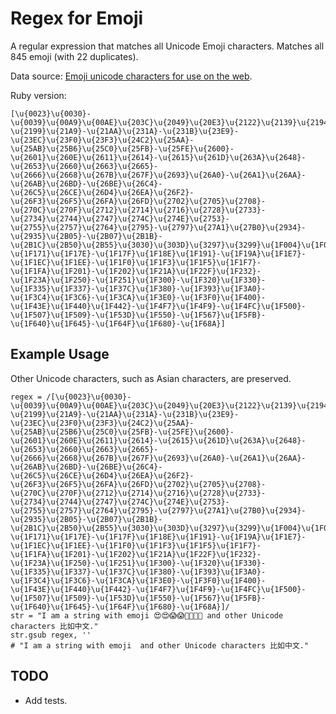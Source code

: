 Regex for Emoji
===============

A regular expression that matches all Unicode Emoji characters. Matches all 845 emoji (with 22 duplicates).

Data source: [Emoji unicode characters for use on the web](http://apps.timwhitlock.info/emoji/tables/unicode#block-6c-other-additional-symbols).

Ruby version:

    [\u{0023}\u{0030}-\u{0039}\u{00A9}\u{00AE}\u{203C}\u{2049}\u{20E3}\u{2122}\u{2139}\u{2194}-\u{2199}\u{21A9}-\u{21AA}\u{231A}-\u{231B}\u{23E9}-\u{23EC}\u{23F0}\u{23F3}\u{24C2}\u{25AA}-\u{25AB}\u{25B6}\u{25C0}\u{25FB}-\u{25FE}\u{2600}-\u{2601}\u{260E}\u{2611}\u{2614}-\u{2615}\u{261D}\u{263A}\u{2648}-\u{2653}\u{2660}\u{2663}\u{2665}-\u{2666}\u{2668}\u{267B}\u{267F}\u{2693}\u{26A0}-\u{26A1}\u{26AA}-\u{26AB}\u{26BD}-\u{26BE}\u{26C4}-\u{26C5}\u{26CE}\u{26D4}\u{26EA}\u{26F2}-\u{26F3}\u{26F5}\u{26FA}\u{26FD}\u{2702}\u{2705}\u{2708}-\u{270C}\u{270F}\u{2712}\u{2714}\u{2716}\u{2728}\u{2733}-\u{2734}\u{2744}\u{2747}\u{274C}\u{274E}\u{2753}-\u{2755}\u{2757}\u{2764}\u{2795}-\u{2797}\u{27A1}\u{27B0}\u{2934}-\u{2935}\u{2B05}-\u{2B07}\u{2B1B}-\u{2B1C}\u{2B50}\u{2B55}\u{3030}\u{303D}\u{3297}\u{3299}\u{1F004}\u{1F0CF}\u{1F170}-\u{1F171}\u{1F17E}-\u{1F17F}\u{1F18E}\u{1F191}-\u{1F19A}\u{1F1E7}-\u{1F1EC}\u{1F1EE}-\u{1F1F0}\u{1F1F3}\u{1F1F5}\u{1F1F7}-\u{1F1FA}\u{1F201}-\u{1F202}\u{1F21A}\u{1F22F}\u{1F232}-\u{1F23A}\u{1F250}-\u{1F251}\u{1F300}-\u{1F320}\u{1F330}-\u{1F335}\u{1F337}-\u{1F37C}\u{1F380}-\u{1F393}\u{1F3A0}-\u{1F3C4}\u{1F3C6}-\u{1F3CA}\u{1F3E0}-\u{1F3F0}\u{1F400}-\u{1F43E}\u{1F440}\u{1F442}-\u{1F4F7}\u{1F4F9}-\u{1F4FC}\u{1F500}-\u{1F507}\u{1F509}-\u{1F53D}\u{1F550}-\u{1F567}\u{1F5FB}-\u{1F640}\u{1F645}-\u{1F64F}\u{1F680}-\u{1F68A}]

Example Usage
-------------
Other Unicode characters, such as Asian characters, are preserved.

    regex = /[\u{0023}\u{0030}-\u{0039}\u{00A9}\u{00AE}\u{203C}\u{2049}\u{20E3}\u{2122}\u{2139}\u{2194}-\u{2199}\u{21A9}-\u{21AA}\u{231A}-\u{231B}\u{23E9}-\u{23EC}\u{23F0}\u{23F3}\u{24C2}\u{25AA}-\u{25AB}\u{25B6}\u{25C0}\u{25FB}-\u{25FE}\u{2600}-\u{2601}\u{260E}\u{2611}\u{2614}-\u{2615}\u{261D}\u{263A}\u{2648}-\u{2653}\u{2660}\u{2663}\u{2665}-\u{2666}\u{2668}\u{267B}\u{267F}\u{2693}\u{26A0}-\u{26A1}\u{26AA}-\u{26AB}\u{26BD}-\u{26BE}\u{26C4}-\u{26C5}\u{26CE}\u{26D4}\u{26EA}\u{26F2}-\u{26F3}\u{26F5}\u{26FA}\u{26FD}\u{2702}\u{2705}\u{2708}-\u{270C}\u{270F}\u{2712}\u{2714}\u{2716}\u{2728}\u{2733}-\u{2734}\u{2744}\u{2747}\u{274C}\u{274E}\u{2753}-\u{2755}\u{2757}\u{2764}\u{2795}-\u{2797}\u{27A1}\u{27B0}\u{2934}-\u{2935}\u{2B05}-\u{2B07}\u{2B1B}-\u{2B1C}\u{2B50}\u{2B55}\u{3030}\u{303D}\u{3297}\u{3299}\u{1F004}\u{1F0CF}\u{1F170}-\u{1F171}\u{1F17E}-\u{1F17F}\u{1F18E}\u{1F191}-\u{1F19A}\u{1F1E7}-\u{1F1EC}\u{1F1EE}-\u{1F1F0}\u{1F1F3}\u{1F1F5}\u{1F1F7}-\u{1F1FA}\u{1F201}-\u{1F202}\u{1F21A}\u{1F22F}\u{1F232}-\u{1F23A}\u{1F250}-\u{1F251}\u{1F300}-\u{1F320}\u{1F330}-\u{1F335}\u{1F337}-\u{1F37C}\u{1F380}-\u{1F393}\u{1F3A0}-\u{1F3C4}\u{1F3C6}-\u{1F3CA}\u{1F3E0}-\u{1F3F0}\u{1F400}-\u{1F43E}\u{1F440}\u{1F442}-\u{1F4F7}\u{1F4F9}-\u{1F4FC}\u{1F500}-\u{1F507}\u{1F509}-\u{1F53D}\u{1F550}-\u{1F567}\u{1F5FB}-\u{1F640}\u{1F645}-\u{1F64F}\u{1F680}-\u{1F68A}]/
    str = "I am a string with emoji 😍😍😱😱👿👿🐔🌚 and other Unicode characters 比如中文."
    str.gsub regex, ''
    # "I am a string with emoji  and other Unicode characters 比如中文."


TODO
----
- Add tests.
